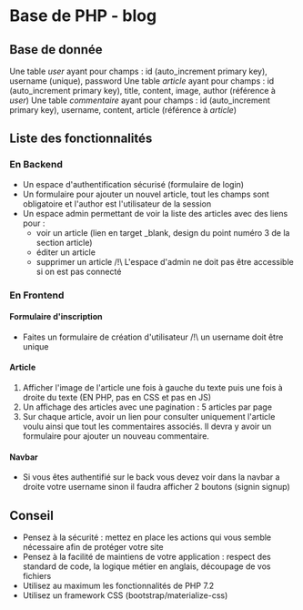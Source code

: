 # Base de PHP - blog

## Base de donnée
Une table *user* ayant pour champs : id (auto_increment primary key), username (unique), password
Une table *article* ayant pour champs : id (auto_increment primary key), title, content, image, author (référence à *user*)
Une table *commentaire* ayant pour champs : id (auto_increment primary key), username, content, article (référence à *article*)

## Liste des fonctionnalités
### En Backend
* Un espace d'authentification sécurisé (formulaire de login)
* Un formulaire pour ajouter un nouvel article, tout les champs sont obligatoire et l'author est l'utilisateur de la session
* Un espace admin permettant de voir la liste des articles avec des liens pour :
    * voir un article (lien en target _blank, design du point numéro 3 de la section article)
    * éditer un article
    * supprimer un article
/!\ L'espace d'admin ne doit pas être accessible si on est pas connecté

### En Frontend
#### Formulaire d'inscription
* Faites un formulaire de création d'utilisateur /!\ un username doit être unique 
#### Article
1. Afficher l'image de l'article une fois à gauche du texte puis une fois à droite du texte (EN PHP, pas en CSS et pas en JS)
2. Un affichage des articles avec une pagination : 5 articles par page
3. Sur chaque article, avoir un lien pour consulter uniquement l'article voulu ainsi que tout les commentaires associés. Il devra y avoir un formulaire pour ajouter un nouveau commentaire.
#### Navbar
* Si vous êtes authentifié sur le back vous devez voir dans la navbar a droite votre username sinon il faudra afficher 2 boutons (signin signup)

## Conseil
* Pensez à la sécurité : mettez en place les actions qui vous semble nécessaire afin de protéger votre site
* Pensez à la facilité de maintiens de votre application : respect des standard de code, la logique métier en anglais, découpage de vos fichiers
* Utilisez au maximum les fonctionnalités de PHP 7.2
* Utilisez un framework CSS (bootstrap/materialize-css)